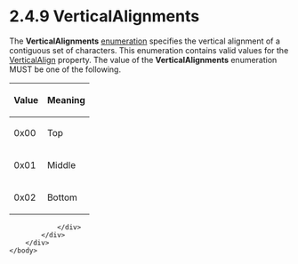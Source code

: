 <html dir="LTR" xmlns:mshelp="http://msdn.microsoft.com/mshelp" xmlns:ddue="http://ddue.schemas.microsoft.com/authoring/2003/5" xmlns:xlink="http://www.w3.org/1999/xlink" xmlns:tool="http://www.microsoft.com/tooltip">
    <head>
        <meta http-equiv="Content-Type" content="text/html; CHARSET=utf-8"></meta>
        <meta name="save" content="history"></meta>
        <title>2.4.9 VerticalAlignments</title>
        <xml>
            <mshelp:toctitle title="2.4.9 VerticalAlignments"></mshelp:toctitle>
            <mshelp:rltitle title="[MS-RPL]: VerticalAlignments"></mshelp:rltitle>
            <mshelp:keyword index="A" term="ff36fb25-2122-4091-85ee-b1e609080d24"></mshelp:keyword>
            <mshelp:attr name="DCSext.ContentType" value="open specification"></mshelp:attr>
            <mshelp:attr name="AssetID" value="ff36fb25-2122-4091-85ee-b1e609080d24"></mshelp:attr>
            <mshelp:attr name="TopicType" value="kbRef"></mshelp:attr>
            <mshelp:attr name="DCSext.Title" value="[MS-RPL]: VerticalAlignments" />
        </xml>
    </head>
    <body>
        <div id="header">
            <h1 class="heading">2.4.9 VerticalAlignments</h1>
        </div>
        <div id="mainSection">
            <div id="mainBody">
                <div id="allHistory" class="saveHistory"></div>
                <div id="sectionSection0" class="section" name="collapseableSection">
                    

<p>The <b>VerticalAlignments</b> <a href="75ae48f7-746b-4b41-919c-6699fa28b3ef.md#gt_846463b5-421c-4d6b-8d82-79d44db666fa">enumeration</a> specifies the
vertical alignment of a contiguous set of characters. This enumeration contains
valid values for the <a href="4c0266c0-a17d-48c0-9d7c-cc7bf1b1903f.md">VerticalAlign</a>
property. The value of the <b>VerticalAlignments</b> enumeration MUST be one of
the following.</p>

<table>
 <thead>
  <tr>
   <th>
   <p>Value</p>
   </th>
   <th>
   <p>Meaning</p>
   </th>
  </tr>
 </thead>
 <tr>
  <td>
  <p>0x00</p>
  </td>
  <td>
  <p>Top</p>
  </td>
 </tr>
 <tr>
  <td>
  <p>0x01</p>
  </td>
  <td>
  <p>Middle</p>
  </td>
 </tr>
 <tr>
  <td>
  <p>0x02</p>
  </td>
  <td>
  <p>Bottom</p>
  </td>
 </tr>
</table>

<p> </p>


                </div>
            </div>
        </div>
    </body>
</html>